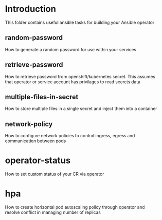 # Introduction
This folder contains useful ansible tasks for building your Ansible operator

## random-password
How to generate a random password for use within your services

## retrieve-password
How to retrieve password from openshift/kubernetes secret. This assumes that operator or service account has privilages to read secrets data

## multiple-files-in-secret
How to store multiple files in a single secret and inject them into a container

## network-policy
How to configure network policies to control ingress, egress and communication between pods

# operator-status
How to set custom status of your CR via operator

# hpa
How to create horizontal pod autoscaling policy through operator and resolve conflict in managing number of replicas
